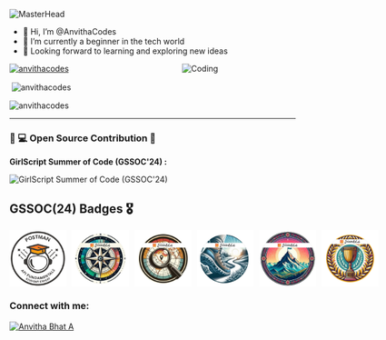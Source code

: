 ![MasterHead](https://user-images.githubusercontent.com/90236635/232446433-d5540fa2-fe28-4bb8-b929-cdb51fe61336.gif)
- 👋 Hi, I’m @AnvithaCodes
- 🌱 I’m currently a beginner in the tech world
- 🧠 Looking forward to learning and exploring new ideas

<img align="right" alt="Coding" width="200" src="https://user-images.githubusercontent.com/53329034/123502306-0fcdfc80-d669-11eb-87e4-d24cccfbbd00.gif">


<p align="left"> <a href="https://github.com/ryo-ma/github-profile-trophy"><img src="https://github-profile-trophy.vercel.app/?username=anvithacodes" alt="anvithacodes" /></a> </p>


<p>&nbsp;<img align="center" src="https://github-readme-stats.vercel.app/api?username=anvithacodes&show_icons=true&locale=en" alt="anvithacodes" /></p>

<p><img align="center" src="https://github-readme-streak-stats.herokuapp.com/?user=anvithacodes&" alt="anvithacodes" /></p>

 <hr>
 <div class="contribution-container">
       <h3> <p>👩 💻 Open Source Contribution 🤝</p> </h3>
       <b> <p>GirlScript Summer of Code (GSSOC'24) :</p> </b>
        <img src="https://repository-images.githubusercontent.com/331823142/9764a900-5c8e-11eb-9f94-da2a01385e83" alt="GirlScript Summer of Code (GSSOC'24)" width="100" height="100">
    </div>

## GSSOC(24) Badges 🎖️
<div style='display:flex; align-items:center; gap: 10px;' align='center'>
<img src="https://raw.githubusercontent.com/girlscript/gssoc-website-new/main/public/badges/postman.png" width="100px" height="100px" />
  <img src="https://github.com/girlscript/gssoc-website-new/blob/main/public/badges/1.png" width="100px" height="100px" />
  <img src="https://github.com/girlscript/gssoc-website-new/blob/main/public/badges/2.png" width="100px" height="100px" />
  <img src="https://github.com/girlscript/gssoc-website-new/blob/main/public/badges/3.png" width="100px" height="100px" />
  <img src="https://github.com/girlscript/gssoc-website-new/blob/main/public/badges/4.png" width="100px" height="100px" />
  <img src="https://github.com/girlscript/gssoc-website-new/blob/main/public/badges/5.png" width="100px" height="100px" />
</div>


<h3 align="left">Connect with me:</h3>
<p align="left">
<a href="https://www.linkedin.com/in/anvitha-bhat-a-6425a3316/" target="blank"><img align="center" src="https://raw.githubusercontent.com/rahuldkjain/github-profile-readme-generator/master/src/images/icons/Social/linked-in-alt.svg" alt="Anvitha Bhat A" height="30" width="40" /></a>
</p>

